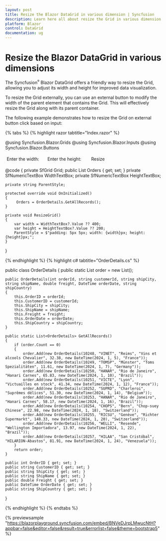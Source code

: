 ```yaml
---
layout: post
title: Resize the Blazor DataGrid in various dimension | Syncfusion
description: Learn here all about resize the Grid in various dimension in Syncfusion Blazor DataGrid components.
platform: Blazor
control: DataGrid
documentation: ug
---
```


# Resize the Blazor DataGrid in various dimensions

The Syncfusion<sup style="font-size:70%">&reg;</sup> Blazor DataGrid offers a friendly way to resize the Grid, allowing you to adjust its width and height for improved data visualization.

To resize the Grid externally, you can use an external button to modify the width of the parent element that contains the Grid. This will effectively resize the Grid along with its parent container.

The following example demonstrates how to resize the Grid on external button click based on input:

{% tabs %}
{% highlight razor tabtitle="Index.razor" %}

@using Syncfusion.Blazor.Grids
@using Syncfusion.Blazor.Inputs
@using Syncfusion.Blazor.Buttons

<div style="display: flex;">
    <div style="padding: 5px">
        <label style="padding: 30px 17px 0 0">Enter the width:</label>
        <SfNumericTextBox @ref="WidthTextBox" Min="400" Max="650" Placeholder="400" Step="5" Width="120px" TValue="int"></SfNumericTextBox>
    </div>
    <div style="padding: 5px">
        <label style="padding: 30px 17px 0 0">Enter the height:</label>
        <SfNumericTextBox @ref="HeightTextBox" Min="200" Max="600" Placeholder="200" Step="5" Width="120px" TValue="int"></SfNumericTextBox>
    </div>
    <div style="padding: 5px">
        <SfButton CssClass="e-outline" Style="margin:28px 0 5px 5px" OnClick="ResizeGrid">Resize</SfButton>
    </div>
</div>

<div id="parent" style="@ParentStyle">
    <SfGrid @ref="Grid" DataSource="@Orders" Height="100%">
        <GridColumns>
            <GridColumn Field=@nameof(OrderDetails.OrderID) HeaderText="Order ID" TextAlign="TextAlign.Right" Width="90"></GridColumn>
            <GridColumn Field=@nameof(OrderDetails.CustomerID) HeaderText="Customer ID" Width="120"></GridColumn>
            <GridColumn Field=@nameof(OrderDetails.ShipCountry) HeaderText="Ship Country" Width="100"></GridColumn>
            <GridColumn Field=@nameof(OrderDetails.Freight) HeaderText="Freight" Width="80"></GridColumn>
        </GridColumns>
    </SfGrid>
</div>

@code {
    private SfGrid<OrderDetails> Grid;
    public List<OrderDetails> Orders { get; set; }
    private SfNumericTextBox<int> WidthTextBox;
    private SfNumericTextBox<int> HeightTextBox;

    private string ParentStyle;

    protected override void OnInitialized()
    {
         Orders = OrderDetails.GetAllRecords();
    }

    private void ResizeGrid()
    {
        var width = WidthTextBox?.Value ?? 400;
        var height = HeightTextBox?.Value ?? 200;
        ParentStyle = $"padding: 5px 5px; width: {width}px; height: {height}px;";
    }

}

{% endhighlight %}
{% highlight c# tabtitle="OrderDetails.cs" %}

public class OrderDetails
{
    public static List<OrderDetails> order = new List<OrderDetails>();

    public OrderDetails(int orderId, string customerId, string shipCity, string shipName, double freight, DateTime orderDate, string shipCountry)
    {
        this.OrderID = orderId;
        this.CustomerID = customerId;
        this.ShipCity = shipCity;
        this.ShipName = shipName;
        this.Freight = freight;
        this.OrderDate = orderDate;
        this.ShipCountry = shipCountry;
    }

    public static List<OrderDetails> GetAllRecords()
    {
        if (order.Count == 0)
        {
            order.Add(new OrderDetails(10248, "VINET", "Reims", "Vins et alcools Chevalier", 32.38, new DateTime(2024, 1, 5), "France"));
            order.Add(new OrderDetails(10249, "TOMSP", "Münster", "Toms Spezialitäten", 11.61, new DateTime(2024, 1, 7), "Germany"));
            order.Add(new OrderDetails(10250, "HANAR", "Rio de Janeiro", "Hanari Carnes", 65.83, new DateTime(2024, 1, 10), "Brazil"));
            order.Add(new OrderDetails(10251, "VICTE", "Lyon", "Victuailles en stock", 41.34, new DateTime(2024, 1, 12), "France"));
            order.Add(new OrderDetails(10252, "SUPRD", "Charleroi", "Suprêmes délices", 51.30, new DateTime(2024, 1, 14), "Belgium"));
            order.Add(new OrderDetails(10253, "HANAR", "Rio de Janeiro", "Hanari Carnes", 58.17, new DateTime(2024, 1, 16), "Brazil"));
            order.Add(new OrderDetails(10254, "CHOPS", "Bern", "Chop-suey Chinese", 22.98, new DateTime(2024, 1, 18), "Switzerland"));
            order.Add(new OrderDetails(10255, "RICSU", "Genève", "Richter Supermarkt", 148.33, new DateTime(2024, 1, 20), "Switzerland"));
            order.Add(new OrderDetails(10256, "WELLI", "Resende", "Wellington Importadora", 13.97, new DateTime(2024, 1, 22), "Brazil"));
            order.Add(new OrderDetails(10257, "HILAA", "San Cristóbal", "HILARION-Abastos", 81.91, new DateTime(2024, 1, 24), "Venezuela"));
        }
        return order;
    }

    public int OrderID { get; set; }
    public string CustomerID { get; set; }
    public string ShipCity { get; set; }
    public string ShipName { get; set; }
    public double Freight { get; set; }
    public DateTime OrderDate { get; set; }
    public string ShipCountry { get; set; }
}

{% endhighlight %}
{% endtabs %}

{% previewsample "https://blazorplayground.syncfusion.com/embed/BNVeDJrpLMwucNtH?appbar=false&editor=false&result=true&errorlist=false&theme=bootstrap5" %}